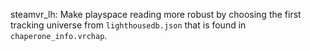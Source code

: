 steamvr_lh: Make playspace reading more robust by choosing the first tracking universe from `lighthousedb.json` that is found in `chaperone_info.vrchap`.

